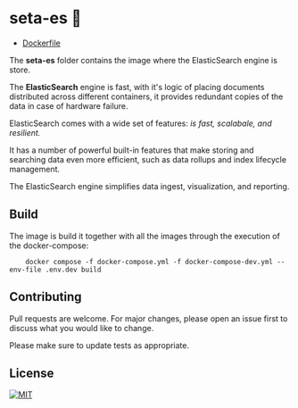 # seta-es 🔎

* [Dockerfile](../seta-es/Dockerfile)

The **seta-es** folder contains the image where the ElasticSearch engine is store.

The **ElasticSearch** engine is fast, with it's logic of placing documents distributed across different containers, it provides redundant copies of the data in case of hardware failure. 

ElasticSearch comes with a wide set of features: *is fast, scalabale, and resilient.* 

It has a number of powerful built-in features that make storing and searching data even more efficient, such as data rollups and index lifecycle management.

The ElasticSearch engine simplifies data ingest, visualization, and reporting. 


## Build

The image is build it together with all the images through the execution of the docker-compose:

```
    docker compose -f docker-compose.yml -f docker-compose-dev.yml --env-file .env.dev build
```


## Contributing

Pull requests are welcome. For major changes, please open an issue first to discuss what you would like to change.

Please make sure to update tests as appropriate.



## License


[![MIT][mit-badge]][mit-url]

[mit-badge]: https://img.shields.io/badge/license-mit-blue
[mit-url]: https://choosealicense.com/licenses/mit/